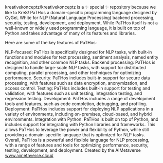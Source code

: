 kreativekonceptz/kreativekonceptz is a ✨ special ✨ repository because we like to Kre8! PaTHos a domain-specific programming language designed by CyGeL White for NLP (Natural Language Processing) backend processing, security, testing, development, and deployment. While PaTHos itself is not a well-known or widely used programming language, it is built on top of Python and takes advantage of many of its features and libraries.

Here are some of the key features of PaTHos:

NLP-focused: PaTHos is specifically designed for NLP tasks, with built-in functions and modules for text processing, sentiment analysis, named entity recognition, and other common NLP tasks. Backend processing: PaTHos is designed to handle large-scale NLP tasks, with support for distributed computing, parallel processing, and other techniques for optimizing performance. Security: PaTHos includes built-in support for secure data processing, with features such as data encryption, anonymization, and access control. Testing: PaTHos includes built-in support for testing and validation, with features such as unit testing, integration testing, and regression testing. Development: PaTHos includes a range of development tools and features, such as code completion, debugging, and profiling. Deployment: PaTHos includes support for deploying NLP applications in a variety of environments, including on-premises, cloud-based, and hybrid environments. Integration with Python: PaTHos is built on top of Python, and includes support for integrating with Python libraries and frameworks. This allows PaTHos to leverage the power and flexibility of Python, while still providing a domain-specific language that is optimized for NLP tasks. Overall, PaTHos is a powerful and flexible language for NLP processing, with a range of features and tools for optimizing performance, security, testing, development, and deployment. Created by the AiMetaverse  www.aimetaverse.cloud
